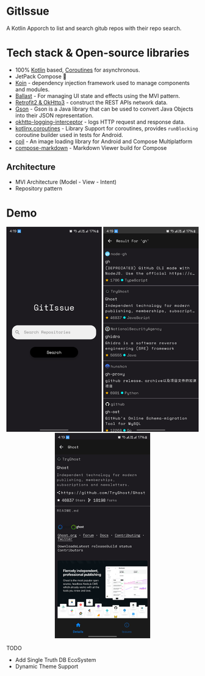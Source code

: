 # GitIssue
 A Kotlin Apporch to list and search gitub repos with their repo search. 
 
# Tech stack & Open-source libraries
- 100% [Kotlin](https://kotlinlang.org/) based, [Coroutines](https://github.com/Kotlin/kotlinx.coroutines) for asynchronous.
- JetPack Compose 🚀
- [Koin](https://github.com/InsertKoinIO/koin) - dependency injection framework used to manage components and modules.
- [Ballast](https://github.com/copper-leaf/ballast) - For managing UI state and effects using the MVI pattern.
- [Retrofit2 & OkHttp3](https://github.com/square/retrofit) - construct the REST APIs network data.
- [Gson](https://github.com/google/gson) - Gson is a Java library that can be used to convert Java Objects into their JSON representation.
- [okhttp-logging-interceptor](https://github.com/square/okhttp/blob/master/okhttp-logging-interceptor/README.md) - logs HTTP request and response data.
- [kotlinx.coroutines](https://github.com/Kotlin/kotlinx.coroutines) - Library Support for coroutines, provides `runBlocking` coroutine builder used in tests for Android.
- [coil](https://github.com/coil-kt/coil) - An image loading library for Android and Compose Multiplatform
- [compose-markdown](https://github.com/jeziellago/compose-markdown) - Markdown Viewer build for Compose

## Architecture
- MVI Architecture (Model - View - Intent)
- Repository pattern


# Demo
<p align="center">
  <img src="preview/preview (1).png" alt="Search Screen" width="250"/>
   <img src="preview/preview (2).png" alt="Search Screen" width="250"/>
   <img src="preview/preview (3).png" alt="Search Screen" width="250"/>

</p>


TODO
- Add Single Truth DB EcoSystem 
- Dynamic Theme Support

